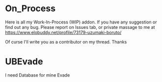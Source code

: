 # On_Process
Here is all my Work-In-Process (WIP) addon. If you have any suggestion or find out any bug. Please report on Issues tab, or private massage to me at https://www.elobuddy.net/profile/73179-uzumaki-boruto/ 

Of curse I'll write you as a contributor on my thread. Thanks

# UBEvade
I need Database for mine Evade
